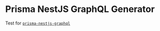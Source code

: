 # Prisma NestJS GraphQL Generator

Test for [`prisma-nestjs-graphql`](https://github.com/unlight/prisma-nestjs-graphql)
